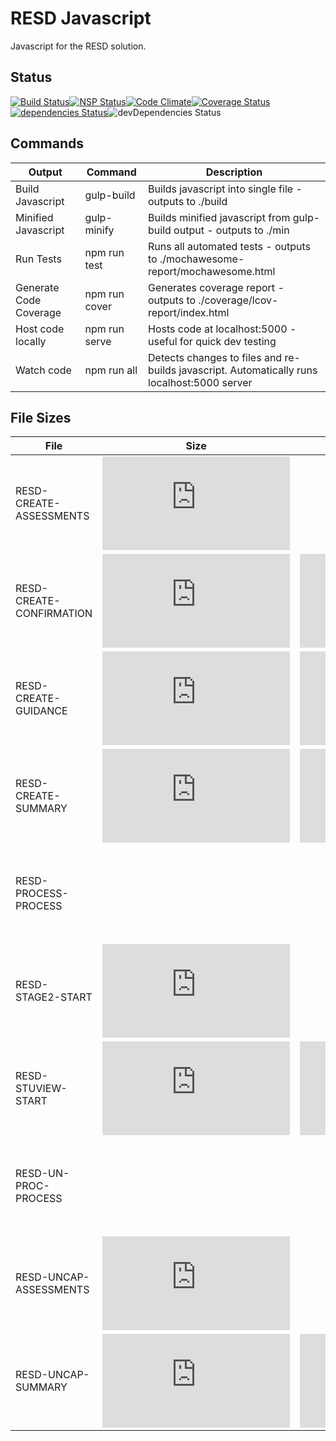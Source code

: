 # RESD Javascript

Javascript for the RESD solution. 

## Status

[![Build Status](https://travis-ci.org/hairmot/RESDNPM.svg?branch=master)](https://travis-ci.org/hairmot/RESDNPM)[![NSP Status](https://nodesecurity.io/orgs/petecol/projects/fa8b9c49-4b42-4e5f-9b57-ccd49251a06f/badge)](https://nodesecurity.io/orgs/petecol/projects/fa8b9c49-4b42-4e5f-9b57-ccd49251a06f)[![Code Climate](https://codeclimate.com/github/hairmot/RESDNPM.png)](https://codeclimate.com/github/hairmot/RESDNPM)[![Coverage Status](https://coveralls.io/repos/github/hairmot/RESDNPM/badge.svg?branch=master)](https://coveralls.io/github/hairmot/RESDNPM?branch=master)[![dependencies Status](https://david-dm.org/hairmot/resdnpm/status.svg)](https://david-dm.org/hairmot/resdnpm)![devDependencies Status](https://david-dm.org/hairmot/resdnpm/dev-status.svg)


## Commands
| Output | Command | Description |
|----|----|----|
|Build Javascript|gulp-build|Builds javascript into single file - outputs to ./build |
|Minified Javascript| gulp-minify| Builds minified javascript from gulp-build output - outputs to ./min |
|Run Tests|npm run test | Runs all automated tests - outputs to ./mochawesome-report/mochawesome.html|
|Generate Code Coverage| npm run cover |Generates coverage report - outputs to ./coverage/lcov-report/index.html|
|Host code locally| npm run serve |Hosts code at localhost:5000 - useful for quick dev testing|
|Watch code|npm run all|Detects changes to files and re-builds javascript. Automatically runs localhost:5000 server|


## File Sizes

| File | Size | Minified | gzipped |
| -----						| ------ 																					| --- | ----|
| RESD-CREATE-ASSESSMENTS 	| ![](http://img.badgesize.io/hairmot/RESDNPM/master/build/RESD-CREATE-ASSESSMENTS.js) 	|![](http://img.badgesize.io/hairmot/RESDNPM/master/min/RESD-CREATE-ASSESSMENTS.js)|![](http://img.badgesize.io/hairmot/RESDNPM/master/min/RESD-CREATE-ASSESSMENTS.js?compression=gzip)
| RESD-CREATE-CONFIRMATION 	| ![](http://img.badgesize.io/hairmot/RESDNPM/master/build/RESD-CREATE-CONFIRMATION.js) |![](http://img.badgesize.io/hairmot/RESDNPM/master/min/RESD-CREATE-CONFIRMATION.js) |![](http://img.badgesize.io/hairmot/RESDNPM/master/min/RESD-CREATE-CONFIRMATION.js?compression=gzip) |
| RESD-CREATE-GUIDANCE 		| ![](http://img.badgesize.io/hairmot/RESDNPM/master/build/RESD-CREATE-GUIDANCE.js) 		| ![](http://img.badgesize.io/hairmot/RESDNPM/master/min/RESD-CREATE-GUIDANCE.js)|![](http://img.badgesize.io/hairmot/RESDNPM/master/min/RESD-CREATE-GUIDANCE.js?compression=gzip)
| RESD-CREATE-SUMMARY 		| ![](http://img.badgesize.io/hairmot/RESDNPM/master/build/RESD-CREATE-SUMMARY.js)  		| ![](http://img.badgesize.io/hairmot/RESDNPM/master/min/RESD-CREATE-SUMMARY.js)|![](http://img.badgesize.io/hairmot/RESDNPM/master/min/RESD-CREATE-SUMMARY.js?compression=gzip)
| RESD-PROCESS-PROCESS 		| ![](http://img.badgesize.io/hairmot/RESDNPM/master/build/RESD-PROCESS-PROCESS.js)  		| ![](http://img.badgesize.io/hairmot/RESDNPM/master/min/RESD-PROCESS-PROCESS.js)|![](http://img.badgesize.io/hairmot/RESDNPM/master/min/RESD-PROCESS-PROCESS.js?compression=gzip)
| RESD-STAGE2-START 		| ![](http://img.badgesize.io/hairmot/RESDNPM/master/build/RESD-STAGE2-START.js)  			| ![](http://img.badgesize.io/hairmot/RESDNPM/master/min/RESD-STAGE2-START.js)|![](http://img.badgesize.io/hairmot/RESDNPM/master/min/RESD-STAGE2-START.js?compression=gzip)
| RESD-STUVIEW-START 		| ![](http://img.badgesize.io/hairmot/RESDNPM/master/build/RESD-STUVIEW-START.js)  		| ![](http://img.badgesize.io/hairmot/RESDNPM/master/min/RESD-STUVIEW-START.js)|![](http://img.badgesize.io/hairmot/RESDNPM/master/min/RESD-STUVIEW-START.js?compression=gzip)
| RESD-UN-PROC-PROCESS 		| ![](http://img.badgesize.io/hairmot/RESDNPM/master/build/RESD-UN-PROC-PROCESS.js)  		|![](http://img.badgesize.io/hairmot/RESDNPM/master/min/RESD-UN-PROC-PROCESS.js) |![](http://img.badgesize.io/hairmot/RESDNPM/master/min/RESD-UN-PROC-PROCESS.js?compression=gzip)
| RESD-UNCAP-ASSESSMENTS 	| ![](http://img.badgesize.io/hairmot/RESDNPM/master/build/RESD-UNCAP-ASSESSMENTS.js)  	| ![](http://img.badgesize.io/hairmot/RESDNPM/master/min/RESD-UNCAP-ASSESSMENTS.js)| ![](http://img.badgesize.io/hairmot/RESDNPM/master/min/RESD-UNCAP-ASSESSMENTS.js?compression=gzip) |
| RESD-UNCAP-SUMMARY 		| ![](http://img.badgesize.io/hairmot/RESDNPM/master/build/RESD-UNCAP-SUMMARY.js)  		|![](http://img.badgesize.io/hairmot/RESDNPM/master/min/RESD-UNCAP-SUMMARY.js) |![](http://img.badgesize.io/hairmot/RESDNPM/master/min/RESD-UNCAP-SUMMARY.js?compression=gzip)
